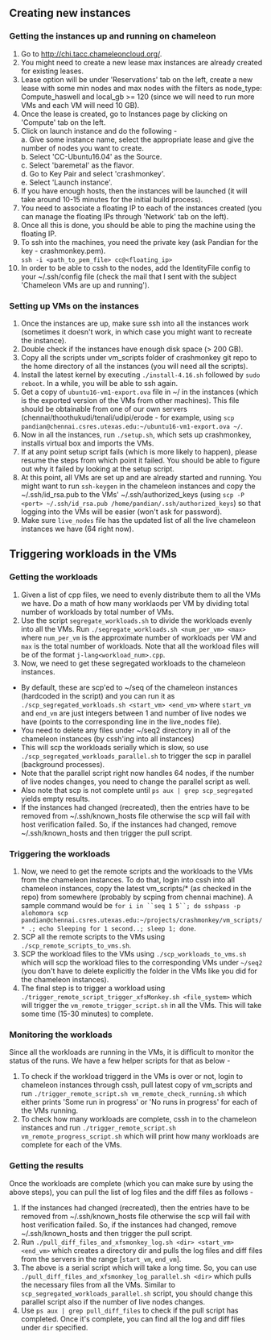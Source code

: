 ## Creating new instances
### Getting the instances up and running on chameleon
1. Go to http://chi.tacc.chameleoncloud.org/.  
2. You might need to create a new lease max instances are already created for existing leases.  
3. Lease option will be under 'Reservations' tab on the left, create a new lease with some min nodes and max nodes with the filters as node_type: Compute_haswell and local_gb >= 120 (since we will need to run more VMs and each VM will need 10 GB).  
4. Once the lease is created, go to Instances page by clicking on 'Compute' tab on the left. 
5. Click on launch instance and do the following -  
  a. Give some instance name, select the appropriate lease and give the number of nodes you want to create.  
  b. Select 'CC-Ubuntu16.04' as the Source.  
  c. Select 'baremetal' as the flavor.  
  d. Go to Key Pair and select 'crashmonkey'.  
  e. Select 'Launch instance'. 
6. If you have enough hosts, then the instances will be launched (it will take around 10-15 minutes for the initial build process).  
7. You need to associate a floating IP to each of the instances created (you can manage the floating IPs through 'Network' tab on the left).  
8. Once all this is done, you should be able to ping the machine using the floating IP.  
9. To ssh into the machines, you need the private key (ask Pandian for the key - crashmonkey.pem).  
   `ssh -i <path_to_pem_file> cc@<floating_ip>`
10. In order to be able to cssh to the nodes, add the IdentityFile config to your ~/.ssh/config file (check the mail that I sent with the subject 'Chameleon VMs are up and running').  

### Setting up VMs on the instances
1. Once the instances are up, make sure ssh into all the instances work (sometimes it doesn't work, in which case you might want to recreate the instance).  
2. Double check if the instances have enough disk space (> 200 GB).  
3. Copy all the scripts under vm_scripts folder of crashmonkey git repo to the home directory of all the instances (you will need all the scripts).  
4. Install the latest kernel by executing `./install-4.16.sh` followed by `sudo reboot`. In a while, you will be able to ssh again.  
5. Get a copy of `ubuntu16-vm1-export.ova` file in ~/ in the instances (which is the exported version of the VMs from other machines). This file should be obtainable from one of our own servers (chennai/thoothukudi/tenali/udipi/erode - for example, using `scp pandian@chennai.csres.utexas.edu:~/ubuntu16-vm1-export.ova ~/`.  
5. Now in all the instances, run `./setup.sh`, which sets up crashmonkey, installs virtual box and imports the VMs.  
6. If at any point setup script fails (which is more likely to happen), please resume the steps from which point it failed. You should be able to figure out why it failed by looking at the setup script.   
7. At this point, all VMs are set up and are already started and running. You might want to run `ssh-keygen` in the chameleon instances and copy the ~/.ssh/id_rsa.pub to the VMs' ~/.ssh/authorized_keys (using `scp -P <port> ~/.ssh/id_rsa.pub /home/pandian/.ssh/authorized_keys`) so that logging into the VMs will be easier (won't ask for password).  
8. Make sure `live_nodes` file has the updated list of all the live chameleon instances we have (64 right now).  

## Triggering workloads in the VMs
### Getting the workloads
1. Given a list of cpp files, we need to evenly distribute them to all the VMs we have. Do a math of how many worklaods per VM by dividing total number of workloads by total number of VMs.  
2. Use the script `segregate_workloads.sh` to divide the workloads evenly into all the VMs. Run `./segregate_workloads.sh <num_per_vm> <max>` where `num_per_vm` is the approximate number of workloads per VM and `max` is the total number of workloads. Note that all the workload files will be of the format `j-lang<workload_num>.cpp`.  
3. Now, we need to get these segregated workloads to the chameleon instances. 
  * By default, these are scp'ed to ~/seq of the chameleon instances (hardcoded in the script) and you can run it as `./scp_segregated_workloads.sh <start_vm> <end_vm>` where `start_vm` and `end_vm` are just integers between 1 and number of live nodes we have (points to the corresponding line in the live_nodes file).  
  * You need to delete any files under ~/seq2 directory in all of the chameleon instances (by cssh'ing into all instances)  
  * This will scp the workloads serially which is slow, so use `./scp_segregated_workloads_parallel.sh` to trigger the scp in parallel (background processes).  
  * Note that the parallel script right now handles 64 nodes, if the number of live nodes changes, you need to change the parallel script as well.  
  * Also note that scp is not complete until `ps aux | grep scp_segregated` yields empty results. 
  * If the instances had changed (recreated), then the entries have to be removed from ~/.ssh/known_hosts file otherwise the scp will fail with host verification failed. So, if the instances had changed, remove ~/.ssh/known_hosts and then trigger the pull script.  
  
### Triggering the workloads
1. Now, we need to get the remote scripts and the workloads to the VMs from the chameleon instances. To do that, login into cssh into all chameleon instances, copy the latest vm_scripts/* (as checked in the repo) from somewhere (probably by scping from chennai machine). A sample command would be `for i in ``seq 1 5``; do sshpass -p alohomora scp pandian@chennai.csres.utexas.edu:~/projects/crashmonkey/vm_scripts/* .; echo Sleeping for 1 second..; sleep 1; done`.  
2. SCP all the remote scripts to the VMs using `./scp_remote_scripts_to_vms.sh`.  
3. SCP the workload files to the VMs using `./scp_workloads_to_vms.sh` which will scp the workload files to the corresponding VMs under `~/seq2` (you don't have to delete explicitly the folder in the VMs like you did for the chameleon instances).  
4. The final step is to trigger a workload using `./trigger_remote_script_trigger_xfsMonkey.sh <file_system>` which will trigger the `vm_remote_trigger_script.sh` in all the VMs. This will take some time (15-30 minutes) to complete.  

### Monitoring the workloads
Since all the workloads are running in the VMs, it is difficult to monitor the status of the runs. We have a few helper scripts for that as below -  
1. To check if the workload triggerd in the VMs is over or not, login to chameleon instances through cssh, pull latest copy of vm_scripts and run `./trigger_remote_script.sh vm_remote_check_running.sh` which either prints 'Some run in progress' or 'No runs in progress' for each of the VMs running.  
2. To check how many workloads are complete, cssh in to the chameleon instances and run `./trigger_remote_script.sh vm_remote_progress_script.sh` which will print how many workloads are complete for each of the VMs.  

### Getting the results
Once the workloads are complete (which you can make sure by using the above steps), you can pull the list of log files and the diff files as follows -  
1. If the instances had changed (recreated), then the entries have to be removed from ~/.ssh/known_hosts file otherwise the scp will fail with host verification failed. So, if the instances had changed, remove ~/.ssh/known_hosts and then trigger the pull script.  
2. Run `./pull_diff_files_and_xfsmonkey_log.sh <dir> <start_vm>	<end_vm>` which creates a directory dir and pulls the log files and diff files from the servers in the range [`start_vm`, `end_vm`].  
3. The above is a serial script which will take a long time. So, you can use `./pull_diff_files_and_xfsmonkey_log_parallel.sh <dir>` which pulls the necessary files from all the VMs. Similar to `scp_segregated_workloads_parallel.sh` script, you should change this parallel script also if the number of live nodes changes.  
4. Use `ps aux | grep pull_diff_files` to check if the pull script has completed. Once it's complete, you can find all the log and diff files under `dir` specified.  

